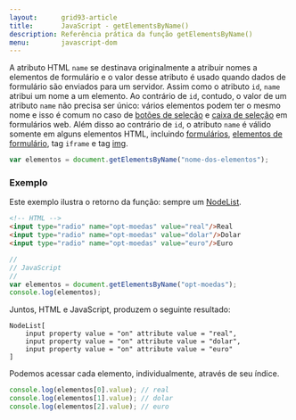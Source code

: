 ```yaml
---
layout:      grid93-article
title:       JavaScript - getElementsByName()
description: Referência prática da função getElementsByName()
menu:        javascript-dom
---
```


A atributo HTML `name` se destinava originalmente a atribuir nomes a elementos de formulário e o valor desse atributo
é usado quando dados de formulário são enviados para um servidor. Assim como o atributo `id`, `name` atribui um nome
a um elemento. Ao contrário de `id`, contudo, o valor de um atributo `name` não precisa ser único: vários elementos
podem ter o mesmo nome e isso é comum no caso de [botões de seleção](/html-css/formularios/radio-buttons/) e 
[caixa de seleção](/html-css/formularios/combobox/) em formulários web. Além disso ao contrário de `id`, o atributo 
`name` é válido somente em alguns elementos HTML, incluindo 
[formulários](http://www.devfuria.com.br/html-css/formularios/intro-formularios-web/), 
[elementos de formulário](http://www.devfuria.com.br/html-css/formularios/), tag `iframe` e tag 
[img](http://www.devfuria.com.br/html-css/formularios/intro-formularios-web/).

```javascript
var elementos = document.getElementsByName("nome-dos-elementos");
```


### Exemplo 

Este exemplo ilustra o retorno da função: sempre um [NodeList](/javascript/dom-nodelist/).

```html
<!-- HTML -->
<input type="radio" name="opt-moedas" value="real"/>Real
<input type="radio" name="opt-moedas" value="dolar"/>Dolar
<input type="radio" name="opt-moedas" value="euro"/>Euro
```

```javascript
//
// JavaScript
//
var elementos = document.getElementsByName("opt-moedas");
console.log(elementos);
```

Juntos, HTML e JavaScript, produzem o seguinte resultado:

    NodeList[
        input property value = "on" attribute value = "real",
        input property value = "on" attribute value = "dolar",
        input property value = "on" attribute value = "euro"
    ]

Podemos acessar cada elemento, individualmente, através de seu índice.


```javascript
console.log(elementos[0].value); // real
console.log(elementos[1].value); // dolar
console.log(elementos[2].value); // euro

```